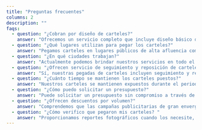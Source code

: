 ```yaml
---
title: "Preguntas frecuentes"
columns: 2
description: ""
faqs:
  - question: "¿Cobran por diseño de carteles?"
    answer: "Ofrecemos un servicio completo que incluye diseño básico de carteles a un módico precio. Si requiere diseños más elaborados, podemos presupuestar diseños más personalizados."
  - question: "¿Qué lugares utilizan para pegar los carteles?"
    answer: "Pegamos carteles en lugares públicos de alta afluencia como paradas de autobús, calles comerciales, estaciones de metro, entre otros."
  - question: "¿En qué ciudades trabajan?"
    answer: "Actualmente podemos brindar nuestros servicios en todo el territorio nacional siendo las principales ciudades como Madrid, Barcelona, Valencia o Sevilla en las que tenemos mayor presencia."
  - question: "¿Ofrecen servicio de seguimiento y reposición de carteles?"
    answer: "Sí, nuestras pegadas de carteles incluyen seguimiento y reposición de los carteles dañados o tapados durante el periodo de exhibición contratado."
  - question: "¿Cuánto tiempo se mantienen los carteles puestos?"
    answer: "Nuestros carteles se mantienen expuestos durante el periodo acordado, que normalmente va de 2 semanas a un mes."
  - question: "¿Cómo puedo solicitar un presupuesto?"
    answer: "Puede solicitar un presupuesto sin compromiso a través de nuestro <a href='contacto' target='_blank'>formulario de contacto</a>. Indique la ciudad, número de carteles y periodo deseado y nos pondremos en contacto con usted a la mayor brevedad posible. También puede llamar al teléfono 91 306 29 22."
  - question: "¿Ofrecen descuentos por volumen?"
    answer: "Comprendemos que las campañas publicitarias de gran envergadura requieren un presupuesto considerable. Por ello, ofrecemos descuentos por volumen para clientes que contraten una cantidad significativa de carteles. Puede llamar al teléfono 91 305 29 22 para analizar su caso."
  - question: "¿Cómo verifico que pegaron mis carteles? "
    answer: "Proporcionamos reportes fotográficos cuando los necesite, tanto al inicio de la campaña, durante la misma o después de su finalización, para que pueda verificar la colocación de los carteles."
---
```

